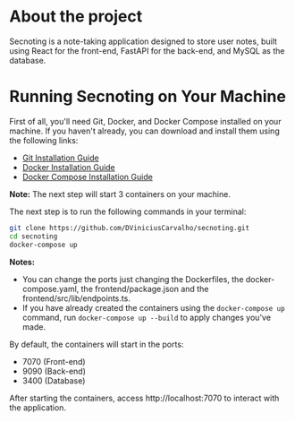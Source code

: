 # About the project

Secnoting is a note-taking application designed to store user notes, built using React for the front-end, FastAPI for the back-end, and MySQL as the database.

# Running Secnoting on Your Machine

First of all, you'll need Git, Docker, and Docker Compose installed on your machine. If you haven't already, you can download and install them using the following links:

- [Git Installation Guide](https://git-scm.com/book/en/v2/Getting-Started-Installing-Git)
- [Docker Installation Guide](https://docs.docker.com/get-docker/)
- [Docker Compose Installation Guide](https://docs.docker.com/compose/install)

**Note:** The next step will start 3 containers on your machine.

The next step is to run the following commands in your terminal:

```bash
git clone https://github.com/DViniciusCarvalho/secnoting.git
cd secnoting
docker-compose up
```

**Notes:**
* You can change the ports just changing the Dockerfiles, the docker-compose.yaml, the frontend/package.json and the frontend/src/lib/endpoints.ts.
* If you have already created the containers using the ```docker-compose up``` command, run ```docker-compose up --build``` to apply changes you've made.


By default, the containers will start in the ports:
- 7070 (Front-end)
- 9090 (Back-end)
- 3400 (Database)

After starting the containers, access http://localhost:7070 to interact with the application.
